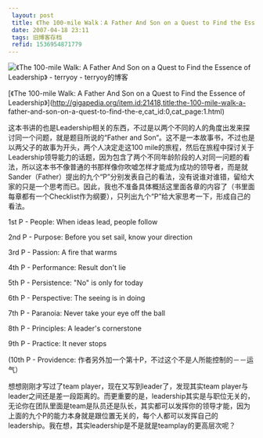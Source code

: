 ```yaml
---
 layout: post
 title: 《The 100-mile Walk：A Father And Son on a Quest to Find the Essence of Leadership》
 date: 2007-04-18 23:11
 tags: 旧博客存档
 refid: 1536954871779
---
```


![《The 100-mile Walk: A Father And Son on a Quest to Find the Essence of
Leadership》 - terryoy -
terryoy的博客](http://images.amazon.com/images/P/081440863X.01._SCLZZZZZZZ_.jpg)



[《The 100-mile Walk: A Father And Son on a Quest to Find the Essence of
Leadership》](http://gigapedia.org/item.id:21418,title:the-100-mile-walk-a-
father-and-son-on-a-quest-to-find-the-e,cat_id:0,cat_page:1.html)

这本书讲的也是Leadership相关的东西，不过是以两个不同的人的角度出发来探讨同一个问题，就是题目所说的“Father and
Son“。这不是一本故事书，不过也是以两父子的故事为开头，两个人决定走这100
mile的旅程，然后在旅程中探讨关于Leadership领导能力的话题，因为包含了两个不同年龄阶段的人对同一问题的看法，所以这本书不像普通的书那样像你吹嘘怎样才能成为成功的领导者，而是就Sander（Father）提出的九个“P”分别发表自己的看法，没有说谁对谁错，留给大家的只是一个思考而已。因此，我也不准备具体概括这里面各章的内容了（书里面每章都有一个Checklist作为纲要），只列出九个“P”给大家思考一下，形成自己的看法。

1st P - People: When ideas lead, people follow

2nd P - Purpose: Before you set sail, know your direction

3rd P - Passion: A fire that warms

4th P - Performance: Result don't lie

5th P - Persistence: "No" is only for today

6th P - Perspective: The seeing is in doing

7th P - Paranoia: Never take your eye off the ball

8th P - Principles: A leader's cornerstone

9th P - Practice: It never stops

(10th P - Providence: 作者另外加一个第十P，不过这个不是人所能控制的－－运气）



想想刚刚才写过了team player，现在又写到leader了，发现其实team
player与leader之间还是差一段距离的。而更重要的是，leadership其实是与职位无关的，无论你在团队里面是team是队员还是队长，其实都可以发挥你的领导才能，因为上面的九个P的能力本身就是跟位置无关的，每个人都可以发挥自己的leadership。我在想，其实leadership是不是就是teamplay的更高层次呢？



